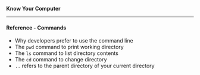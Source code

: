 **Know Your Computer**

---

#### Reference - Commands

* Why developers prefer to use the command line
* The `pwd` command to print working directory
* The `ls` command to list directory contents
* The `cd` command to change directory
* `..` refers to the parent directory of your current directory
